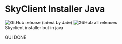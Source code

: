 # SkyClient Installer Java 
 ![GitHub release (latest by date)](https://img.shields.io/github/downloads/koxx12-dev/skyclient-installer-java/latest/total) 
 ![GitHub all releases](https://img.shields.io/github/downloads/koxx12-dev/skyclient-installer-java/total)\
 Skyclient installer but in java

 GUI DONE

